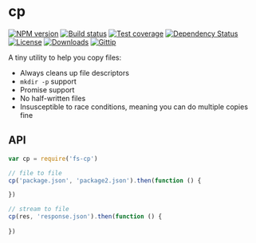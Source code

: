 
# cp

[![NPM version][npm-image]][npm-url]
[![Build status][travis-image]][travis-url]
[![Test coverage][coveralls-image]][coveralls-url]
[![Dependency Status][david-image]][david-url]
[![License][license-image]][license-url]
[![Downloads][downloads-image]][downloads-url]
[![Gittip][gittip-image]][gittip-url]

A tiny utility to help you copy files:

- Always cleans up file descriptors
- `mkdir -p` support
- Promise support
- No half-written files
- Insusceptible to race conditions, meaning you can do multiple copies fine

## API

```js
var cp = require('fs-cp')

// file to file
cp('package.json', 'package2.json').then(function () {

})

// stream to file
cp(res, 'response.json').then(function () {
  
})
```

[npm-image]: https://img.shields.io/npm/v/fs-cp.svg?style=flat-square
[npm-url]: https://npmjs.org/package/fs-cp
[github-tag]: http://img.shields.io/github/tag/fs-utils/cp.svg?style=flat-square
[github-url]: https://github.com/fs-utils/cp/tags
[travis-image]: https://img.shields.io/travis/fs-utils/cp.svg?style=flat-square
[travis-url]: https://travis-ci.org/fs-utils/cp
[coveralls-image]: https://img.shields.io/coveralls/fs-utils/cp.svg?style=flat-square
[coveralls-url]: https://coveralls.io/r/fs-utils/cp?branch=master
[david-image]: http://img.shields.io/david/fs-utils/cp.svg?style=flat-square
[david-url]: https://david-dm.org/fs-utils/cp
[license-image]: http://img.shields.io/npm/l/cp.svg?style=flat-square
[license-url]: LICENSE.md
[downloads-image]: http://img.shields.io/npm/dm/fs-cp.svg?style=flat-square
[downloads-url]: https://npmjs.org/package/fs-cp
[gittip-image]: https://img.shields.io/gittip/jonathanong.svg?style=flat-square
[gittip-url]: https://www.gittip.com/jonathanong/
